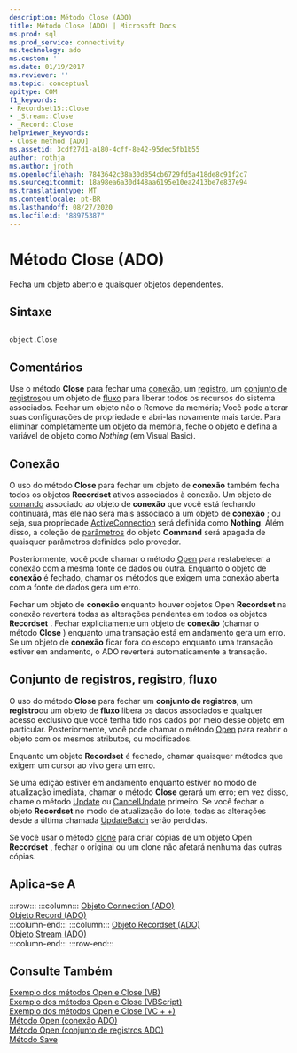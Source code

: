 ```yaml
---
description: Método Close (ADO)
title: Método Close (ADO) | Microsoft Docs
ms.prod: sql
ms.prod_service: connectivity
ms.technology: ado
ms.custom: ''
ms.date: 01/19/2017
ms.reviewer: ''
ms.topic: conceptual
apitype: COM
f1_keywords:
- Recordset15::Close
- _Stream::Close
- _Record::Close
helpviewer_keywords:
- Close method [ADO]
ms.assetid: 3cdf27d1-a180-4cff-8e42-95dec5fb1b55
author: rothja
ms.author: jroth
ms.openlocfilehash: 7843642c38a30d854cb6729fd5a418de8c91f2c7
ms.sourcegitcommit: 18a98ea6a30d448aa6195e10ea2413be7e837e94
ms.translationtype: MT
ms.contentlocale: pt-BR
ms.lasthandoff: 08/27/2020
ms.locfileid: "88975387"
---
```

# <a name="close-method-ado"></a>Método Close (ADO)
Fecha um objeto aberto e quaisquer objetos dependentes.  
  
## <a name="syntax"></a>Sintaxe  
  
```  
  
object.Close  
```  
  
## <a name="remarks"></a>Comentários  
 Use o método **Close** para fechar uma [conexão](./connection-object-ado.md), um [registro](./record-object-ado.md), um [conjunto de registros](./recordset-object-ado.md)ou um objeto de [fluxo](./stream-object-ado.md) para liberar todos os recursos do sistema associados. Fechar um objeto não o Remove da memória; Você pode alterar suas configurações de propriedade e abri-las novamente mais tarde. Para eliminar completamente um objeto da memória, feche o objeto e defina a variável de objeto como *Nothing* (em Visual Basic).  
  
## <a name="connection"></a>Conexão  
 O uso do método **Close** para fechar um objeto de **conexão** também fecha todos os objetos **Recordset** ativos associados à conexão. Um objeto de [comando](./command-object-ado.md) associado ao objeto de **conexão** que você está fechando continuará, mas ele não será mais associado a um objeto de **conexão** ; ou seja, sua propriedade [ActiveConnection](./activeconnection-property-ado.md) será definida como **Nothing**. Além disso, a coleção de [parâmetros](./parameters-collection-ado.md) do objeto **Command** será apagada de quaisquer parâmetros definidos pelo provedor.  
  
 Posteriormente, você pode chamar o método [Open](./open-method-ado-connection.md) para restabelecer a conexão com a mesma fonte de dados ou outra. Enquanto o objeto de **conexão** é fechado, chamar os métodos que exigem uma conexão aberta com a fonte de dados gera um erro.  
  
 Fechar um objeto de **conexão** enquanto houver objetos Open **Recordset** na conexão reverterá todas as alterações pendentes em todos os objetos **Recordset** . Fechar explicitamente um objeto de **conexão** (chamar o método **Close** ) enquanto uma transação está em andamento gera um erro. Se um objeto de **conexão** ficar fora do escopo enquanto uma transação estiver em andamento, o ADO reverterá automaticamente a transação.  
  
## <a name="recordset-record-stream"></a>Conjunto de registros, registro, fluxo  
 O uso do método **Close** para fechar um **conjunto de registros**, um **registro**ou um objeto de **fluxo** libera os dados associados e qualquer acesso exclusivo que você tenha tido nos dados por meio desse objeto em particular. Posteriormente, você pode chamar o método [Open](./open-method-ado-recordset.md) para reabrir o objeto com os mesmos atributos, ou modificados.  
  
 Enquanto um objeto **Recordset** é fechado, chamar quaisquer métodos que exigem um cursor ao vivo gera um erro.  
  
 Se uma edição estiver em andamento enquanto estiver no modo de atualização imediata, chamar o método **Close** gerará um erro; em vez disso, chame o método [Update](./update-method.md) ou [CancelUpdate](./cancelupdate-method-ado.md) primeiro. Se você fechar o objeto **Recordset** no modo de atualização do lote, todas as alterações desde a última chamada [UpdateBatch](./updatebatch-method.md) serão perdidas.  
  
 Se você usar o método [clone](./clone-method-ado.md) para criar cópias de um objeto Open **Recordset** , fechar o original ou um clone não afetará nenhuma das outras cópias.  
  
## <a name="applies-to"></a>Aplica-se A  

:::row:::
    :::column:::
        [Objeto Connection (ADO)](./connection-object-ado.md)  
        [Objeto Record (ADO)](./record-object-ado.md)  
    :::column-end:::
    :::column:::
        [Objeto Recordset (ADO)](./recordset-object-ado.md)  
        [Objeto Stream (ADO)](./stream-object-ado.md)  
    :::column-end:::
:::row-end:::

## <a name="see-also"></a>Consulte Também  
 [Exemplo dos métodos Open e Close (VB)](./open-and-close-methods-example-vb.md)   
 [Exemplo dos métodos Open e Close (VBScript)](./open-and-close-methods-example-vbscript.md)   
 [Exemplo dos métodos Open e Close (VC + +)](./open-and-close-methods-example-vc.md)   
 [Método Open (conexão ADO)](./open-method-ado-connection.md)   
 [Método Open (conjunto de registros ADO)](./open-method-ado-recordset.md)   
 [Método Save](./save-method.md)